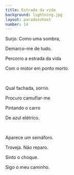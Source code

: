 ```yaml
---
title: Estrada da vida
background: lightning.jpg
layout: paradoxotext
number: 14
---
```


<p>Surjo. Como uma sombra,</p>
<p>Demarco-me de tudo.</p>
<p>Percorro a estrada da vida</p>
<p>Com o motor em ponto morto.</p>

<br>

<p>Qual fachada, sorrio.</p>
<p>Procuro camuflar-me</p>
<p>Pintando o carro</p>
<p>De azul elétrico.</p>

<br>

<p>Aparece um semáforo.</p>
<p>Troveja. Não reparo.</p>
<p>Sinto o choque.</p>
<p>Sigo o meu caminho.</p>
